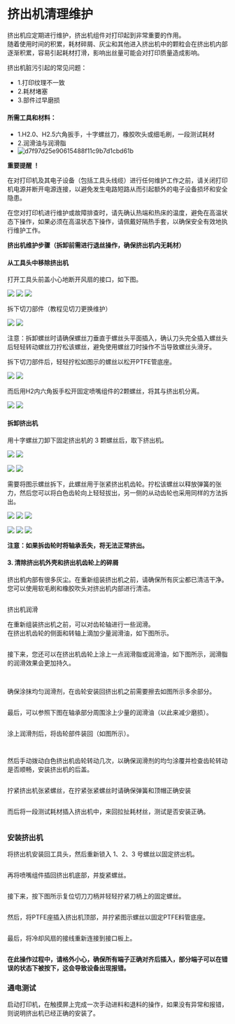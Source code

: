 # 挤出机清理维护

挤出机应定期进行维护，挤出机组件对打印起到非常重要的作用。\
随着使用时间的积累，耗材碎屑、灰尘和其他进入挤出机中的颗粒会在挤出机内部逐渐积累，容易引起耗材打滑，影响出丝量可能会对打印质量造成影响。

挤出机脏污引起的常见问题：

* 1.打印纹理不一致
* 2.耗材堵塞
* 3.部件过早磨损

#### 所需工具和材料：

* 1.H2.0、H2.5六角扳手，十字螺丝刀，橡胶吹头或细毛刷，一段测试耗材
* 2.润滑油与润滑脂
* ![d7f97d25e90615488f11c9b7d1cbd61b](<../../../../.gitbook/assets/0 (3).jpeg>)

**重要提醒 ！**

在对打印机及其电子设备（包括工具头线缆）进行任何维护工作之前，请关闭打印机电源并断开电源连接，以避免发生电路短路从而引起额外的电子设备损坏和安全隐患。

在您对打印机进行维护或故障排查时，请先确认热端和热床的温度，避免在高温状态下操作，如果必须在高温状态下操作，请佩戴好隔热手套，以确保安全有效地执行维护工作。

**挤出机维护步骤（拆卸前需进行退丝操作，确保挤出机内无耗材）**

#### 从工具头中移除挤出机

打开工具头前盖小心地断开风扇的接口，如下图。

![](<../../../../.gitbook/assets/1 (1).jpeg>) ![](<../../../../.gitbook/assets/2 (3).jpeg>) ![](<../../../../.gitbook/assets/3 (9).png>)

拆下切刀部件（教程见切刀更换维护）

![](<../../../../.gitbook/assets/4 (10).png>) ![](<../../../../.gitbook/assets/5 (3).jpeg>)

注意：拆卸螺丝时请确保螺丝刀垂直于螺丝头平面插入，确认刀头完全插入螺丝头后轻轻转动螺丝刀拧松该螺丝，避免使用螺丝刀时操作不当导致螺丝头滑牙。

拆下切刀部件后，轻轻拧松如图示的螺丝以松开PTFE管底座。

![](<../../../../.gitbook/assets/6 (9).png>) ![](<../../../../.gitbook/assets/7 (4).jpeg>)

而后用H2内六角扳手松开固定喷嘴组件的2颗螺丝，将其与挤出机分离。

![](<../../../../.gitbook/assets/8 (4).jpeg>) ![](<../../../../.gitbook/assets/9 (1).jpeg>)

#### 拆卸挤出机

用十字螺丝刀卸下固定挤出机的 3 颗螺丝后，取下挤出机。

![](<../../../../.gitbook/assets/10 (1).png>) ![](<../../../../.gitbook/assets/11 (2).jpeg>)

![](<../../../../.gitbook/assets/12 (2).jpeg>) ![](<../../../../.gitbook/assets/13 (2).jpeg>)

需要将图示螺丝拆下，此螺丝用于张紧挤出机齿轮。拧松该螺丝以释放弹簧的张力，然后您可以将白色齿轮向上轻轻拔出，另一侧的从动齿轮也采用同样的方法拆出。

![](../../../../.gitbook/assets/14.png) ![](<../../../../.gitbook/assets/15 (2).jpeg>) ![](<../../../../.gitbook/assets/16 (2).jpeg>)

![](<../../../../.gitbook/assets/17 (2).jpeg>) ![](<../../../../.gitbook/assets/18 (2).jpeg>) ![](<../../../../.gitbook/assets/19 (1).jpeg>)

**注意：如果拆齿轮时将轴承丢失，将无法正常挤出。**

#### 3. 清除挤出机外壳和挤出机齿轮上的碎屑

挤出机内部有很多灰尘。在重新组装挤出机之前，请确保所有灰尘都已清洁干净。\
您可以使用软毛刷和橡胶吹头对挤出机内部进行清洁。

<figure><img src="../../../../.gitbook/assets/image (10).png" alt=""><figcaption></figcaption></figure>

挤出机润滑

在重新组装挤出机之前，可以对齿轮轴进行一些润滑。\
在挤出机齿轮的侧面和转轴上滴加少量润滑油，如下图所示。

<figure><img src="../../../../.gitbook/assets/image (11).png" alt=""><figcaption></figcaption></figure>

接下来，您还可以在挤出机齿轮上涂上一点润滑脂或润滑油，如下图所示，润滑脂的润滑效果会更加持久。

<figure><img src="../../../../.gitbook/assets/image (38).png" alt=""><figcaption></figcaption></figure>

\
确保涂抹均匀润滑剂，在齿轮安装回挤出机之前需要擦去如图所示多余部分。

<figure><img src="../../../../.gitbook/assets/image (39).png" alt=""><figcaption></figcaption></figure>

最后，可以参照下图在轴承部分周围涂上少量的润滑油（以此来减少磨损）。

<figure><img src="../../../../.gitbook/assets/image (40).png" alt=""><figcaption></figcaption></figure>

涂上润滑剂后，将齿轮部件装回（如图所示）。

<figure><img src="../../../../.gitbook/assets/image (41).png" alt=""><figcaption></figcaption></figure>

<figure><img src="../../../../.gitbook/assets/image (42).png" alt=""><figcaption></figcaption></figure>

然后手动拨动白色挤出机齿轮转动几次，以确保润滑剂的均匀涂覆并检查齿轮转动是否顺畅，安装挤出机的后盖。



<figure><img src="../../../../.gitbook/assets/image (17).png" alt=""><figcaption></figcaption></figure>

拧紧挤出机张紧螺丝，在拧紧张紧螺丝时请确保弹簧和顶帽正确安装

<figure><img src="../../../../.gitbook/assets/image (18).png" alt=""><figcaption></figcaption></figure>

而后将一段测试耗材插入挤出机中，来回拉扯耗材丝，测试是否安装正确。

<figure><img src="../../../../.gitbook/assets/image (19).png" alt=""><figcaption></figcaption></figure>

### 安装挤出机

将挤出机安装回工具头，然后重新锁入 1、2、3 号螺丝以固定挤出机。

<figure><img src="../../../../.gitbook/assets/image (23).png" alt=""><figcaption></figcaption></figure>

再将喷嘴组件插回挤出机底部，并旋紧螺丝。

<figure><img src="../../../../.gitbook/assets/image (21).png" alt=""><figcaption></figcaption></figure>

接下来，按下图所示复位切刀刀柄并轻轻拧紧刀柄上的固定螺丝。

<figure><img src="../../../../.gitbook/assets/image (24).png" alt=""><figcaption></figcaption></figure>

然后，将PTFE座插入挤出机顶部，并拧紧图示螺丝以固定PTFE料管底座。

<figure><img src="../../../../.gitbook/assets/image (25).png" alt=""><figcaption></figcaption></figure>

最后，将冷却风扇的接线重新连接到接口板上。

<figure><img src="../../../../.gitbook/assets/image (26).png" alt=""><figcaption></figcaption></figure>

**在此操作过程中，请格外小心，确保所有端子正确对齐后插入，部分端子可以在错误的状态下被按下，这会导致设备出现报错。**

### 通电测试

启动打印机，在触摸屏上完成一次手动进料和退料的操作，如果没有异常和报错，则说明挤出机已经正确的安装了。
